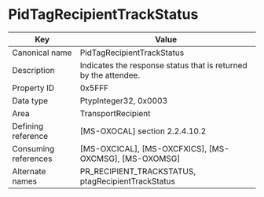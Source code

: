 # PidTagRecipientTrackStatus

| Key | Value |
|---|---|
| Canonical name | PidTagRecipientTrackStatus |
| Description | Indicates the response status that is returned by the attendee. |
| Property ID | 0x5FFF |
| Data type | PtypInteger32, 0x0003 |
| Area | TransportRecipient |
| Defining reference | [MS-OXOCAL] section 2.2.4.10.2 |
| Consuming references | [MS-OXCICAL], [MS-OXCFXICS], [MS-OXCMSG], [MS-OXOMSG] |
| Alternate names | PR_RECIPIENT_TRACKSTATUS, ptagRecipientTrackStatus |
